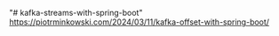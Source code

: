 "# kafka-streams-with-spring-boot" 
https://piotrminkowski.com/2024/03/11/kafka-offset-with-spring-boot/
